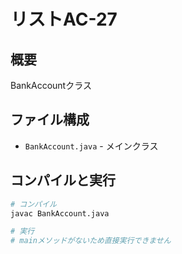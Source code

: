 # リストAC-27

## 概要
BankAccountクラス

## ファイル構成
- `BankAccount.java` - メインクラス

## コンパイルと実行
```bash
# コンパイル
javac BankAccount.java

# 実行
# mainメソッドがないため直接実行できません
```
